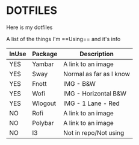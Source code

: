 # DOTFILES

Here is my dotfiles

A list of the things I'm ==Using== and it's info

| InUse |   Package   |       Description       |
|-------|-------------|-------------------------|
|  YES  | Yambar      | A link to an image      |
|  YES  | Sway        | Normal as far as I know |
|  YES  | Fnott       | IMG - B&W               |
|  YES  | Wofi        | IMG - Horizontal B&W    |
|  YES  | Wlogout     | IMG - 1 Lane - Red      |
|  NO   | Rofi        | A link to an image      |
|  NO   | Polybar     | A link to an image      |
|  NO   | I3          | Not in repo/Not using   |


